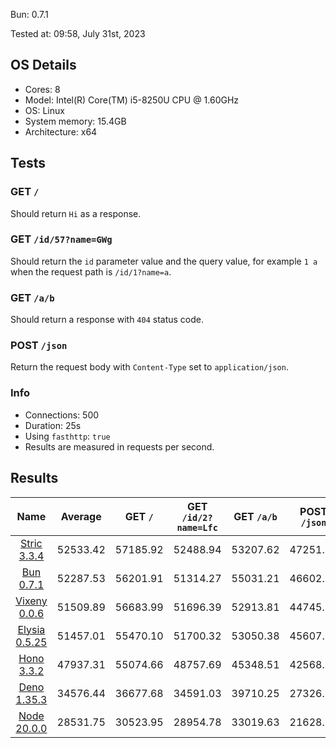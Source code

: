 Bun: 0.7.1

Tested at: 09:58, July 31st, 2023

## OS Details
- Cores: 8
- Model: Intel(R) Core(TM) i5-8250U CPU @ 1.60GHz
- OS: Linux
- System memory: 15.4GB
- Architecture: x64
## Tests
### GET `/`
Should return `Hi` as a response.
### GET `/id/57?name=GWg`
Should return the `id` parameter value and the query value, for example `1 a` when the request path is `/id/1?name=a`.
### GET `/a/b`
Should return a response with `404` status code.
### POST `/json`
Return the request body with `Content-Type` set to `application/json`.
### Info
- Connections: 500
- Duration: 25s
- Using `fasthttp`: `true`
- Results are measured in requests per second.

## Results
| Name | Average | GET `/` | GET `/id/2?name=Lfc` | GET `/a/b` | POST `/json` |
|  :---: | :---: | :---: | :---: | :---: | :---: |
| [Stric 3.3.4](/results/Stric) | 52533.42 | 57185.92 | 52488.94 | 53207.62 | 47251.21 |
| [Bun 0.7.1](/results/Bun) | 52287.53 | 56201.91 | 51314.27 | 55031.21 | 46602.75 |
| [Vixeny 0.0.6](/results/Vixeny) | 51509.89 | 56683.99 | 51696.39 | 52913.81 | 44745.35 |
| [Elysia 0.5.25](/results/Elysia) | 51457.01 | 55470.10 | 51700.32 | 53050.38 | 45607.24 |
| [Hono 3.3.2](/results/Hono) | 47937.31 | 55074.66 | 48757.69 | 45348.51 | 42568.38 |
| [Deno 1.35.3](/results/Deno) | 34576.44 | 36677.68 | 34591.03 | 39710.25 | 27326.81 |
| [Node 20.0.0](/results/Node) | 28531.75 | 30523.95 | 28954.78 | 33019.63 | 21628.65 |